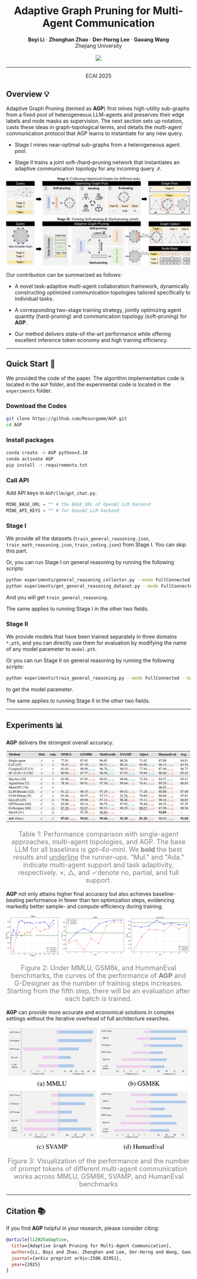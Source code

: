 <h1 align='center'>Adaptive Graph Pruning for Multi-Agent Communication</h1>

<div align='center'>
    <strong>Boyi Li</strong></a>
    ·
    <strong>Zhonghan Zhao</strong></a>
    ·
    <strong>Der-Horng Lee</strong></a>
    ·
    <strong>Gaoang Wang</strong></a>
</div>

<div align='center'>Zhejiang University</div>

<br>

<div align='center'>
    <a href='https://arxiv.org/abs/2506.02951'><img src='http://img.shields.io/badge/cs.CL-arXiv%3A2506.02951-B31B1B.svg'></a>
    <hr>
    ECAI 2025
</div>

## Overview 💡

Adaptive Graph Pruning (termed as **AGP**) first mines high-utility sub-graphs from a fixed pool of heterogeneous LLM-agents and preserves their edge labels and node masks as supervision. The next
section sets up notation, casts these ideas in graph-topological terms,
and details the multi-agent communication protocol that AGP learns
to instantiate for any new query.

- Stage I mines near-optimal sub-graphs from a heterogeneous agent pool.
  
- Stage II trains a joint soft–/hard–pruning network that instantiates an adaptive communication topology for any incoming query $\mathcal{Q}$.

![](asset/framework.png)

Our contribution can be summarized as follows:

- A novel task-adaptive multi-agent collaboration framework, dynamically constructing optimized communication topologies tailored specifically to individual tasks.

- A corresponding two-stage training strategy, jointly optimizing agent quantity (hard-pruning) and communication topology (soft-pruning) for **AGP**.

- Our method delivers state-of-the-art performance while offering excellent inference token economy and high training efficiency.

---

## Quick Start 🚀

We provided the code of the paper. The algorithm implementation code is located in the `AGP` folder, and the experimental code is located in the `experiments` folder.

### Download the Codes

```bash
git clone https://github.com/Resurgamm/AGP.git
cd AGP
```

### Install packages

```bash
conda create -n AGP python=3.10
conda activate AGP
pip install -r requirements.txt
```

### Call API

Add API keys in `AGP/llm/gpt_chat.py`.

```python
MINE_BASE_URL = "" # the BASE_URL of OpenAI LLM backend
MINE_API_KEYS = "" # for OpenAI LLM backend
```

### Stage I

We provide all the datasets (`train_general_reasoning.json`, `train_math_reasoning.json`, `train_coding.json`) from Stage I. You can skip this part.

Or, you can run Stage I on general reasoning by running the following scripts:

```bash
python experiments/general_reasoning_collector.py --mode FullConnected --batch_size 10 --agent_nums 9 --num_iterations 10 --num_rounds 1 --optimized_spatial --resume True
python experiments/get_general_reasoning_dataset.py --mode FullConnected --batch_size 10 --agent_nums 9 --num_iterations 10 --num_rounds 1 --optimized_spatial --resume True
```

And you will get `train_general_reasoning`.

The same applies to running Stage I in the other two fields.

### Stage II

We provide models that have been trained separately in three domains `*.pth`, and you can directly use them for evaluation by modifying the name of any model parameter to `model.pth`.

Or you can run Stage II on general reasoning by running the following scripts:

```bash
python experiments/train_general_reasoning.py --mode FullConnected --batch_size 10 --agent_nums 9 --num_iterations 10 --num_rounds 1 --optimized_spatial --resume True
```

to get the model parameter.

The same applies to running Stage II in the other two fields.

---

## Experiments 📊



**AGP** delivers the strongest overall accuracy.

![](asset/table.png)

<p align="center" style="font-size: 18px; color: gray;">
    Table 1: Performance comparison with single-agent approaches, multi-agent topologies, and AGP. The base LLM for all baselines is <i>gpt-4o-mini</i>. We <b>bold</b> the best results and <u>underline</u> the runner-ups. "Mul." and "Ada." indicate multi-agent support and task adaptivity, respectively. ×, △, and ✓denote no, partial, and full support. 
</p>

**AGP** not only attains higher final accuracy but also achieves baseline-beating performance in fewer than ten optimization steps, evidencing markedly better sample- and compute-efficiency during
training.

![](asset/efficient.png)

<p align="center" style="font-size: 18px; color: gray;">
    Figure 2: Under MMLU, GSM8k, and HummanEval benchmarks, the curves of the performance of <b>AGP</b> and G-Designer as the number of training steps increases. Starting from the fifth step, there will be an evaluation after each batch is trained.
</p>



**AGP** can provide more accurate and economical solutions in complex settings without the iterative overhead of full architecture searches.

![](asset/token.png)

<p align="center" style="font-size: 18px; color: gray;">
    Figure 3: Visualization of the performance and the number of prompt
    tokens of different multi-agent communication works across MMLU,
    GSM8K, SVAMP, and HumanEval benchmarks
</p>

---

## Citation 📚

If you find **AGP** helpful in your research, please consider citing:

```bibtex
@article{li2025adaptive,
  title={Adaptive Graph Pruning for Multi-Agent Communication},
  author={Li, Boyi and Zhao, Zhonghan and Lee, Der-Horng and Wang, Gaoang},
  journal={arXiv preprint arXiv:2506.02951},
  year={2025}
}
```
